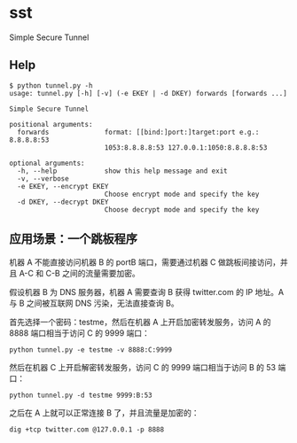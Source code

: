 # sst
Simple Secure Tunnel

## Help

```shell
$ python tunnel.py -h
usage: tunnel.py [-h] [-v] (-e EKEY | -d DKEY) forwards [forwards ...]

Simple Secure Tunnel

positional arguments:
  forwards              format: [[bind:]port:]target:port e.g.: 8.8.8.8:53
                        1053:8.8.8.8:53 127.0.0.1:1050:8.8.8.8:53

optional arguments:
  -h, --help            show this help message and exit
  -v, --verbose
  -e EKEY, --encrypt EKEY
                        Choose encrypt mode and specify the key
  -d DKEY, --decrypt DKEY
                        Choose decrypt mode and specify the key
```


## 应用场景：一个跳板程序

机器 A 不能直接访问机器 B 的 portB 端口，需要通过机器 C 做跳板间接访问，并且 A-C 和 C-B 之间的流量需要加密。

假设机器 B 为 DNS 服务器，机器 A 需要查询 B 获得 twitter.com 的 IP 地址。A 与 B 之间被互联网 DNS 污染，无法直接查询 B。

首先选择一个密码：testme，然后在机器 A 上开启加密转发服务，访问 A 的 8888 端口相当于访问 C 的 9999 端口：

```shell
python tunnel.py -e testme -v 8888:C:9999
```

然后在机器 C 上开启解密转发服务，访问 C 的 9999 端口相当于访问 B 的 53 端口：

```shell
python tunnel.py -d testme 9999:B:53
```

之后在 A 上就可以正常连接 B 了，并且流量是加密的：

```shell
dig +tcp twitter.com @127.0.0.1 -p 8888
```

